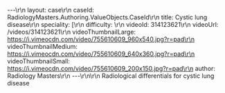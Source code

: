 ---\r\n
                layout: case\r\n
                caseId: RadiologyMasters.Authoring.ValueObjects.CaseId\r\n
                title: Cystic lung disease\r\n
                speciality: [\r\n
                difficulty: \r\n
                videoId: 314123621\r\n
                videoUrl: /videos/314123621\r\n
                videoThumbnailLarge: https://i.vimeocdn.com/video/755610609_960x540.jpg?r=pad\r\n
                videoThumbnailMedium: https://i.vimeocdn.com/video/755610609_640x360.jpg?r=pad\r\n
                videoThumbnailSmall: https://i.vimeocdn.com/video/755610609_200x150.jpg?r=pad\r\n
                author: Radiology Masters\r\n
                ---\r\n\r\n
                Radiological differentials for cystic lung disease
